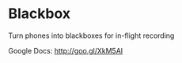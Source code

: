 Blackbox
========

Turn phones into blackboxes for in-flight recording


Google Docs:
http://goo.gl/XkM5AI
